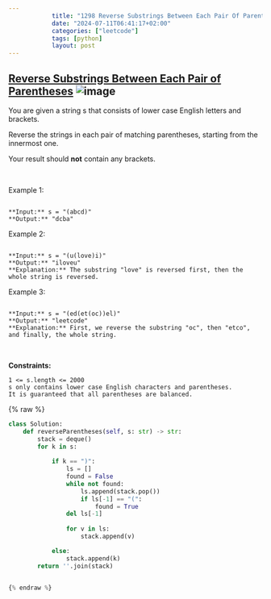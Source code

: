 ```yaml
---
            title: "1298 Reverse Substrings Between Each Pair Of Parentheses"
            date: "2024-07-11T06:41:17+02:00"
            categories: ["leetcode"]
            tags: [python]
            layout: post
---
```

            
## [Reverse Substrings Between Each Pair of Parentheses](https://leetcode.com/problems/reverse-substrings-between-each-pair-of-parentheses) ![image](https://img.shields.io/badge/Difficulty-Medium-orange)

You are given a string s that consists of lower case English letters and brackets.

Reverse the strings in each pair of matching parentheses, starting from the innermost one.

Your result should **not** contain any brackets.

 

Example 1:

```

**Input:** s = "(abcd)"
**Output:** "dcba"

```

Example 2:

```

**Input:** s = "(u(love)i)"
**Output:** "iloveu"
**Explanation:** The substring "love" is reversed first, then the whole string is reversed.

```

Example 3:

```

**Input:** s = "(ed(et(oc))el)"
**Output:** "leetcode"
**Explanation:** First, we reverse the substring "oc", then "etco", and finally, the whole string.

```

 

**Constraints:**

	1 <= s.length <= 2000
	s only contains lower case English characters and parentheses.
	It is guaranteed that all parentheses are balanced.

{% raw %}
```python
class Solution:
    def reverseParentheses(self, s: str) -> str:
        stack = deque()
        for k in s:
            
            if k == ")":
                ls = []
                found = False
                while not found:
                    ls.append(stack.pop())
                    if ls[-1] == "(":
                        found = True
                del ls[-1]
                
                for v in ls:
                    stack.append(v)

            else:
                stack.append(k)
        return ''.join(stack)


{% endraw %}
